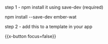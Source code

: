 step 1 - npm install it using save-dev (required)

npm install --save-dev ember-wat

step 2 - add this to a template in your app

{{x-button focus=false}}
